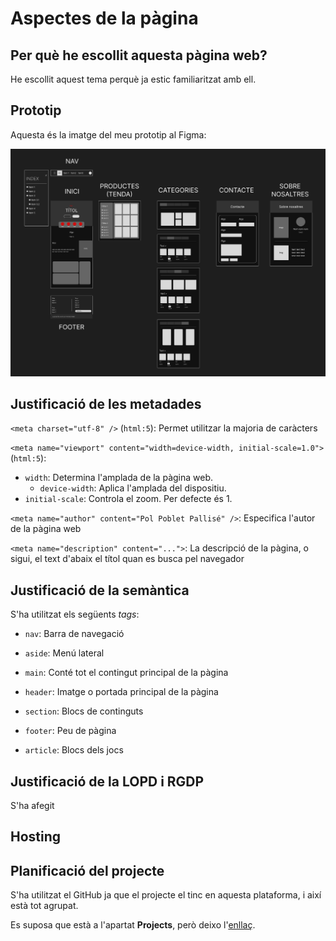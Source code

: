 # Aspectes de la pàgina

## Per què he escollit aquesta pàgina web?

He escollit aquest tema perquè ja estic familiaritzat amb ell. 

## Prototip

Aquesta és la imatge del meu prototip al Figma:

![Prototip](Disseny_Figma.png)

## Justificació de les metadades

`<meta charset="utf-8" />` (`html:5`): Permet utilitzar la majoria de caràcters

`<meta name="viewport" content="width=device-width, initial-scale=1.0">` (`html:5`):

- `width`: Determina l'amplada de la pàgina web.
  - `device-width`: Aplica l'amplada del dispositiu.
- `initial-scale`: Controla el zoom. Per defecte és 1.

`<meta name="author" content="Pol Poblet Pallisé" />`: Especifica l'autor de la pàgina web

`<meta name="description" content="...">`: La descripció de la pàgina, o sigui, el text d'abaix el títol quan es busca pel navegador

## Justificació de la semàntica

S'ha utilitzat els següents _tags_:

- `nav`: Barra de navegació

- `aside`: Menú lateral

- `main`: Conté tot el contingut principal de la pàgina

- `header`: Imatge o portada principal de la pàgina

- `section`: Blocs de continguts

- `footer`: Peu de pàgina

- `article`: Blocs dels jocs

## Justificació de la LOPD i RGDP

S'ha afegit 

## Hosting



## Planificació del projecte

S'ha utilitzat el GitHub ja que el projecte el tinc en aquesta plataforma, i així està tot agrupat.

Es suposa que està a l'apartat **Projects**, però deixo l'<a href='https://github.com/users/akinfenwa69/projects/2/views/1'>enllaç</a>.
